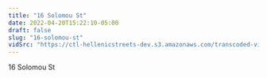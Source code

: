 ```yaml
---
title: "16 Solomou St"
date: 2022-04-20T15:22:10-05:00
draft: false
slug: "16-solomou-st"
vidSrc: "https://ctl-hellenicstreets-dev.s3.amazonaws.com/transcoded-videos/16%20Solomou%20St.mp4"
---
```


16 Solomou St
